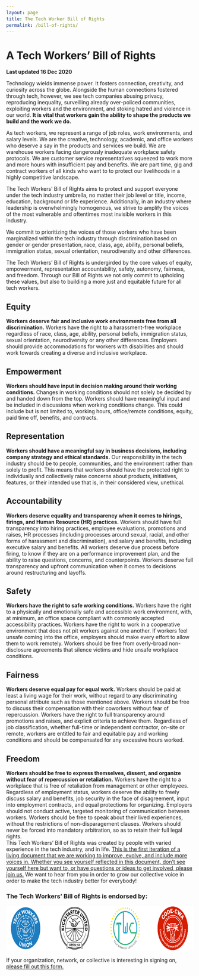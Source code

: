 ```yaml
---
layout: page
title: The Tech Worker Bill of Rights
permalink: /bill-of-rights/
---
```


<h1>A Tech Workers’ Bill of Rights</h1>
<b>Last updated 16 Dec 2020</b>

Technology wields immense power. It fosters connection, creativity, and curiosity across the globe. Alongside the human connections fostered through tech, however, we see tech companies abusing privacy, reproducing inequality, surveilling already over-policed communities, exploiting workers and the environment, and stoking hatred and violence in our world. <b>It is vital that workers gain the ability to shape the products we build and the work we do.</b>

As tech workers, we represent a range of job roles, work environments, and salary levels. We are the creative, technology, academic, and office workers who deserve a say in the products and services we build. We are warehouse workers facing dangerously inadequate workplace safety protocols. We are customer service representatives squeezed to work more and more hours with insufficient pay and benefits. We are part time, gig and contract workers of all kinds who want to to protect our livelihoods in a highly competitive landscape.

The Tech Workers’ Bill of Rights aims to protect and support everyone under the tech industry umbrella, no matter their job level or title, income, education, background or life experience. Additionally, in an industry where leadership is overwhelmingly homogenous, we strive to amplify the voices of the most vulnerable and oftentimes most invisible workers in this industry.

We commit to prioritizing the voices of those workers who have been marginalized within the tech industry through discrimination based on gender or gender presentation, race, class, age, ability, personal beliefs, immigration status, sexual orientation, neurodiversity and other differences.

The Tech Workers’ Bill of Rights is undergirded by the core values of equity, empowerment, representation accountability, safety, autonomy, fairness, and freedom. Through our Bill of Rights we not only commit to upholding these values, but also to building a more just and equitable future for all tech workers.

<h2>Equity</h2>
<b>Workers deserve fair and inclusive work environments free from all discrimination.</b> Workers have the right to a harassment-free workplace regardless of race, class, age, ability, personal beliefs, immigration status, sexual orientation, neurodiversity or any other differences. Employers should provide accommodations for workers with disabilities and should work towards creating a diverse and inclusive workplace.

<h2>Empowerment</h2>
<b>Workers should have input in decision making around their working conditions.</b> Changes in working conditions should not solely be decided by and handed down from the top. Workers should have meaningful input and be included in discussions when working conditions change. This could include but is not limited to, working hours, office/remote conditions, equity, paid time off, benefits, and contracts.

<h2>Representation</h2>
<b>Workers should have a meaningful say in business decisions, including company strategy and ethical standards.</b> Our responsibility in the tech industry should be to people, communities, and the environment rather than solely to profit. This means that workers should have the protected right to individually and collectively raise concerns about products, initiatives, features, or their intended use that is, in their considered view, unethical.

<h2>Accountability</h2>
<b>Workers deserve equality and transparency when it comes to hirings, firings, and Human Resource (HR) practices.</b> Workers should have full transparency into hiring practices, employee evaluations, promotions and raises, HR processes (including processes around sexual, racial, and other forms of harassment and discrimination), and salary and benefits, including executive salary and benefits. All workers deserve due process before firing, to know if they are on a performance improvement plan, and the ability to raise questions, concerns, and counterpoints. Workers deserve full transparency and upfront communication when it comes to decisions around restructuring and layoffs.

<h2>Safety</h2>
<b>Workers have the right to safe working conditions.</b> Workers have the right to a physically and emotionally safe and accessible work environment, with, at minimum, an office space compliant with commonly accepted accessibility practices. Workers have the right to work in a cooperative environment that does not pit workers against one another. If workers feel unsafe coming into the office, employers should make every effort to allow them to work remotely. Workers should be free from overly-broad non-disclosure agreements that silence victims and hide unsafe workplace conditions.

<h2>Fairness</h2>
<b>Workers deserve equal pay for equal work.</b> Workers should be paid at least a living wage for their work, without regard to any discriminating personal attribute such as those mentioned above. Workers should be free to discuss their compensation with their coworkers without fear of repercussion. Workers have the right to full transparency around promotions and raises, and explicit criteria to achieve them. Regardless of job classification, whether full-time or independent contractor, on-site or remote, workers are entitled to fair and equitable pay and working conditions and should be compensated for any excessive hours worked.

<div class="marg-b-4">
  <h2>Freedom</h2>
  <b>Workers should be free to express themselves, dissent, and organize without fear of repercussion or retaliation.</b> Workers have the right to a workplace that is free of retaliation from management or other employees. Regardless of employment status, workers deserve the ability to freely discuss salary and benefits, job security in the face of disagreement, input into employment contracts, and equal protections for organizing. Employers should not conduct active, targeted monitoring of communication between workers. Workers should be free to speak about their lived experiences, without the restrictions of non-disparagement clauses. Workers should never be forced into mandatory arbitration, so as to retain their full legal rights.
</div>

<div class="marg-b-4">
  This Tech Workers’ Bill of Rights was created by people with varied experience in the tech industry, and in life. <a href="https://forms.gle/p6mfr5XzytRN7NU87">This is the first iteration of a living document that we are working to improve, evolve, and include more voices in. Whether you see yourself reflected in this document, don’t see yourself here but want to, or have questions or ideas to get involved, please join us.</a> We want to hear from you in order to grow our collective voice in order to make the tech industry better for everybody!
</div>

<h3 class="marg-b-3">The Tech Workers’ Bill of Rights is endorsed by:</h3>
<img alt="The Tech Workers Union 1010. Kickstarter United. Tech Workers Coalition. Silicon Valley DSA and CODE-CWA" height="120" width="720" src="/assets/img/endorsements.png" />

If your organization, network, or collective is interesting in signing on, <a href="https://docs.google.com/forms/d/e/1FAIpQLSeuB3yiLdSVz9HdwNp2v3Dgu_UAGI0bUQ7cP9qCV_wwSYyJvg/viewform?usp=sf_link">please fill out this form.</a>
